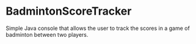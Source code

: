# BadmintonScoreTracker
Simple Java console that allows the user to track the scores in a game of badminton between two players.
